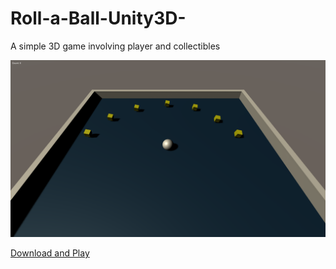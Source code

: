 # Roll-a-Ball-Unity3D-
A simple 3D game involving player and collectibles

![alt text](https://github.com/justpanthering/Roll-a-Ball-3D-/blob/master/Tut1%20-%20Roll-a-Ball/Build%20Screenshot%202020.07.02%20-%2014.38.44.50.png)

[Download and Play](https://github.com/justpanthering/Roll-a-Ball-3D-/blob/master/Tut1%20-%20Roll-a-Ball/Tut1%20-%20Roll-a-Ball.exe?raw=true)
